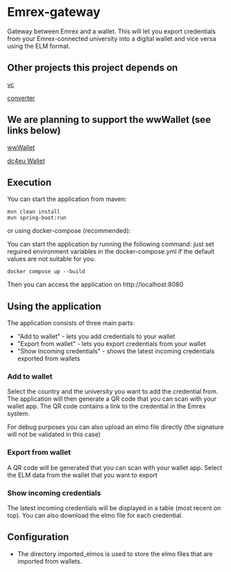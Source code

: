 # Emrex-gateway

Gateway between Emrex and a wallet. This will let you export credentials from your Emrex-connected university into a digital wallet and vice versa using the ELM format. 

## Other projects this project depends on

[vc](https://github.com/dc4eu/vc/)

[converter](https://gitlab.govpart.de/dc4eu-converter/dc4eu-converter/)

## We are planning to support the wwWallet (see links below)

[wwWallet](https://demo.wwwallet.org/)

[dc4eu Wallet](https://wallet.dc4eu.eu/)

## Execution

You can start the application from maven:

```
mvn clean install
mvn spring-boot:run
```

or using docker-compose (recommended):

You can start the application by running the following command: just set reguired environment variables in the docker-compose.yml if the default values are not suitable for you.
```
docker compose up --build
```

Then you can access the application on http://localhost:8080

## Using the application

The application consists of three main parts:
- "Add to wallet" - lets you add credentials to your wallet
- "Export from wallet" - lets you export credentials from your wallet
- "Show incoming credentials" - shows the latest incoming credentials exported from wallets

### Add to wallet

Select the country and the university you want to add the credential from. 
The application will then generate a QR code that you can scan with your wallet app. 
The QR code contains a link to the credential in the Emrex system.

For debug purposes you can also upload an elmo file directly (the signature will not be validated in this case) 

### Export from wallet

A QR code will be generated that you can scan with your wallet app. 
Select the ELM data from the wallet that you want to export

### Show incoming credentials

The latest incoming credentials will be displayed in a table (most recent on top). 
You can also download the elmo file for each credential.

## Configuration


- The directory imported_elmos is used to store the elmo files that are imported from wallets.
